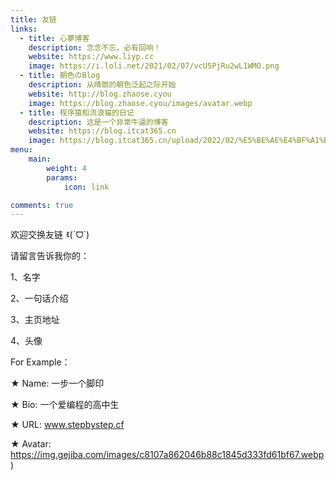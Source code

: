 ```yaml
---
title: 友链
links:
  - title: 心夢博客
    description: 念念不忘，必有回响！
    website: https://www.liyp.cc
    image: https://i.loli.net/2021/02/07/vcU5PjRu2wL1WMO.png
  - title: 朝色のBlog
    description: 从晴朗的朝色泛起之际开始
    website: http://blog.zhaose.cyou
    image: https://blog.zhaose.cyou/images/avatar.webp
  - title: 程序猿和流浪猫的日记
    description: 这是一个非常牛逼的博客
    website: https://blog.itcat365.cn
    image: https://blog.itcat365.cn/upload/2022/02/%E5%BE%AE%E4%BF%A1%E5%9B%BE%E7%89%87_202112080943142-6abd714cda954b36a76f243355053d3c.jpg
menu:
    main: 
        weight: 4
        params:
            icon: link

comments: true
---
```


欢迎交换友链 ꉂ(ˊᗜ`)

请留言告诉我你的：

1、名字

2、一句话介绍

3、主页地址

4、头像


For Example：

★ Name: 一步一个脚印

★ Bio: 一个爱编程的高中生

★ URL: www.stepbystep.cf

★ Avatar: https://img.gejiba.com/images/c8107a862046b88c1845d333fd61bf67.webp)
